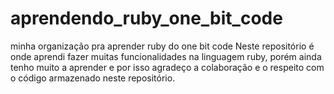 # aprendendo_ruby_one_bit_code
minha organização pra aprender ruby do one bit code
Neste repositório é onde aprendi fazer muitas funcionalidades na linguagem ruby, porém ainda tenho muito a aprender e por isso agradeço
a colaboração e o respeito com o código armazenado neste repositório.
